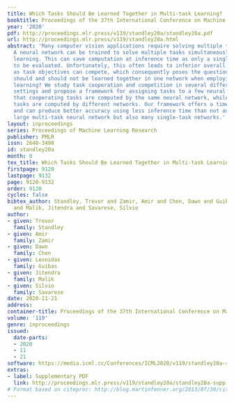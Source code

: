 ```yaml
---
title: Which Tasks Should Be Learned Together in Multi-task Learning?
booktitle: Proceedings of the 37th International Conference on Machine Learning
year: '2020'
pdf: http://proceedings.mlr.press/v119/standley20a/standley20a.pdf
url: http://proceedings.mlr.press/v119/standley20a.html
abstract: 'Many computer vision applications require solving multiple tasks in real-time.
  A neural network can be trained to solve multiple tasks simultaneously using multi-task
  learning. This can save computation at inference time as only a single network needs
  to be evaluated. Unfortunately, this often leads to inferior overall performance
  as task objectives can compete, which consequently poses the question: which tasks
  should and should not be learned together in one network when employing multi-task
  learning? We study task cooperation and competition in several different learning
  settings and propose a framework for assigning tasks to a few neural networks such
  that cooperating tasks are computed by the same neural network, while competing
  tasks are computed by different networks. Our framework offers a time-accuracy trade-off
  and can produce better accuracy using less inference time than not only a single
  large multi-task neural network but also many single-task networks.'
layout: inproceedings
series: Proceedings of Machine Learning Research
publisher: PMLR
issn: 2640-3498
id: standley20a
month: 0
tex_title: Which Tasks Should Be Learned Together in Multi-task Learning?
firstpage: 9120
lastpage: 9132
page: 9120-9132
order: 9120
cycles: false
bibtex_author: Standley, Trevor and Zamir, Amir and Chen, Dawn and Guibas, Leonidas
  and Malik, Jitendra and Savarese, Silvio
author:
- given: Trevor
  family: Standley
- given: Amir
  family: Zamir
- given: Dawn
  family: Chen
- given: Leonidas
  family: Guibas
- given: Jitendra
  family: Malik
- given: Silvio
  family: Savarese
date: 2020-11-21
address: 
container-title: Proceedings of the 37th International Conference on Machine Learning
volume: '119'
genre: inproceedings
issued:
  date-parts:
  - 2020
  - 11
  - 21
software: https://media.icml.cc/Conferences/ICML2020/v119/standley20a-supp.zip
extras:
- label: Supplementary PDF
  link: http://proceedings.mlr.press/v119/standley20a/standley20a-supp.pdf
# Format based on citeproc: http://blog.martinfenner.org/2013/07/30/citeproc-yaml-for-bibliographies/
---
```

